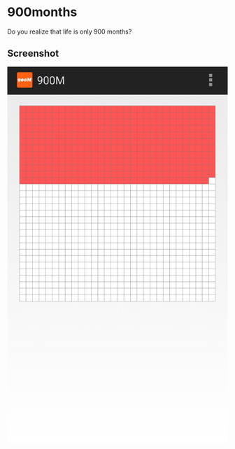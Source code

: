 900months
=========

Do you realize that life is only 900 months?

## Screenshot
![](screenshot/main_page.jpg "Main page")
